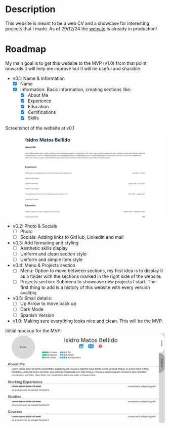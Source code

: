 # Description
This website is meant to be a web CV and a showcase for interesting projects that I made. As of 29/12/24 the [website](https://isimatosbe.es/) is already in production!

# Roadmap
My main goal is to get this website to the MVP (v1.0) from that point onwards it will help me improve but it will be useful and sharable.

- v0.1: Name & Information
    - [x] Name
    - [x] Information: Basic information, creating sections like:
        - [x] About Me
        - [x] Experience
        - [x] Education
        - [x] Certifications
        - [x] Skills

Screenshot of the website at v0.1 ![Screenshot v0.1](/src/assets/v0.1.png)
- v0.2: Photo & Socials
    - [ ] Photo
    - [ ] Socials: Adding links to GitHub, LinkedIn and mail
- v0.3: Add formating and styling
    - [ ] Aesthetic skills display
    - [ ] Uniform and clean section style
    - [ ] Uniform and simple item style
- v0.4: Menu & Projects section
    - [ ] Menu: Option to move between sections, my first idea is to display it as a folder with the sections marked in the right side of the website.
    - [ ] Projects section: Submenu to showcase new projects I start. The first thing to add is a history of this website with every version avalible.
- v0.5: Small details:
    - [ ] Up Arrow to move back up
    - [ ] Dark Mode
    - [ ] Spanish Version
- v1.0: Making sure everything looks nice and clean. This will be the MVP. 

Initial mockup for the MVP:
![Mockup](src/assets/Initial-Mockup.png)